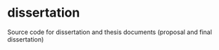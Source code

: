 # dissertation

Source code for dissertation and thesis documents (proposal and final dissertation)
